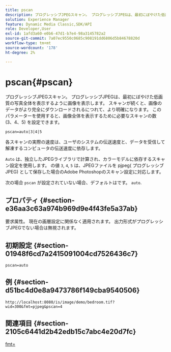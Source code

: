 ```yaml
---
title: pscan
description: プログレッシブJPEGスキャン。 プログレッシブJPEGは、最初にぼやけた低画質の写真全体を表示するように画像を表示します。
solution: Experience Manager
feature: Dynamic Media Classic,SDK/API
role: Developer,User
exl-id: 1afd3a60-e0b6-47d1-b7e4-98a3145782a2
source-git-commit: 7a07ec9550c0685c908191dd6806d5b84678820d
workflow-type: tm+mt
source-wordcount: '178'
ht-degree: 2%

---
```


# pscan{#pscan}

プログレッシブJPEGスキャン。 プログレッシブJPEGは、最初にぼやけた低画質の写真全体を表示するように画像を表示します。 スキャンが続くと、画像のデータがより完全にダウンロードされるにつれて、より明確になります。 このパラメーターを使用すると、画像全体を表示するために必要なスキャンの数 (3、4、5) を設定できます。

`pscan=auto|3|4|5`

各スキャンの実際の速度は、ユーザのシステムの伝送速度と、データを受信して解凍するコンピュータの伝送速度に依存します。

`Auto` は、独立したJPEGライブラリで計算され、カラーモデルに依存するスキャン設定を使用します。 の値 `3`, `4`, `5` は、JPEGファイルを pjpeg( プログレッシブJPEG) として保存した場合のAdobe Photoshopのスキャン設定に対応します。

次の場合 `pscan` が設定されていない場合、デフォルトはです。 `auto`.

## プロパティ {#section-e36aa3c63a974b969d9e4f43fe5a37ab}

要求属性。 現在の画層設定に関係なく適用されます。 出力形式がプログレッシブJPEGでない場合は無視されます。

## 初期設定 {#section-01948f6cd7a2415091004cd7526436c7}

`pscan=auto`

## 例 {#section-d51bc4d0e8a9473786f149cba9540506}

`http://localhost:8080/is/image/demo/bedroom.tif?wid=300&fmt=pjpeg&pscan=4`

## 関連項目 {#section-2105c6441d2b42edb15c7abc4e20d7fc}

[fmt=](../../../../../is-api/http-ref/image-serving-api-ref/c-http-protocol-reference/c-command-reference/r-is-http-fmt.md#reference-cdf10043423b45ba9fe15157fb3ae37a)
